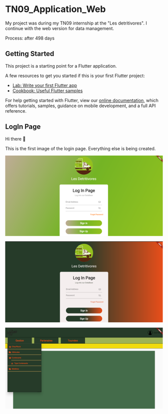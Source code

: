 # TN09_Application_Web

My project was during my TN09 internship at the "Les detritivores". I continue with the web version for data management.

Process: after 498 days  

## Getting Started

This project is a starting point for a Flutter application.

A few resources to get you started if this is your first Flutter project:

- [Lab: Write your first Flutter app](https://flutter.dev/docs/get-started/codelab)
- [Cookbook: Useful Flutter samples](https://flutter.dev/docs/cookbook)

For help getting started with Flutter, view our
[online documentation](https://flutter.dev/docs), which offers tutorials,
samples, guidance on mobile development, and a full API reference.

## LogIn Page

Hi there 👋

This is the first image of the login page. Everything else is being created.

![alt text](images/login_page_v1.png)  

![alt text](images/login_page_v2.png)  

![alt text](images/home_page_v2.png)  